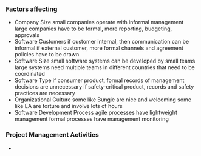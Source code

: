 ### Factors affecting
- Company Size
	  small companies operate with informal management 
	  large companies have to be formal, more reporting, budgeting, approvals
- Software Customers
	  if customer internal, then communication can be informal
	  if external customer, more formal channels and agreement policies have to be drawn
- Software Size 
	  small software systems can be developed by small teams
	  large systems need multiple teams in different countries that need to be coordinated
- Software Type 
	  if consumer product, formal records of management decisions are unnecessary
	  if safety-critical product, records and safety practices are necessary
- Organizational Culture 
	  some like Bungie are nice and welcoming
	  some like EA are torture and involve lots of hours
- Software Development Process
	  agile processes have lightweight management
	  formal processes have management monitoring 

### Project Management Activities
- 